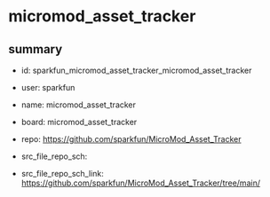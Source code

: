 # micromod_asset_tracker
 
## summary 
* id: sparkfun_micromod_asset_tracker_micromod_asset_tracker
* user: sparkfun
* name: micromod_asset_tracker
* board: micromod_asset_tracker
* repo: https://github.com/sparkfun/MicroMod_Asset_Tracker



* src_file_repo_sch: 
* src_file_repo_sch_link: https://github.com/sparkfun/MicroMod_Asset_Tracker/tree/main/




